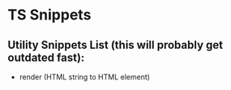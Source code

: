 # TS Snippets
## Utility Snippets List (this will probably get outdated fast):
- render (HTML string to HTML element)
